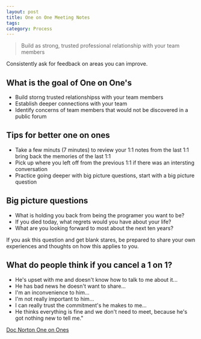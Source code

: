 ```yaml
---
layout: post
title: One on One Meeting Notes
tags: 
category: Process
---
```


> Build as strong, trusted professional relationship with your team members  

Consistently ask for feedback on areas you can improve.

## What is the goal of One on One's

* Build storng trusted relationshipss with your team members  
* Establish deeper connections with your team
* Identify concerns of team members that would not be discovered in a public forum  

## Tips for better one on ones

* Take a few minuts (7 minutes) to review your 1:1 notes from the last 1:1 bring back the memories of the last 1:1  
* Pick up where you left off from the previous 1:1 if there was an intersting conversation  
* Practice going deeper with big picture questions, start with a big picture question

## Big picture questions

* What is holding you back from being the programer you want to be?  
* If you died today, what regrets would you have about your life?  
* What are you looking forward to most about the next ten years?  

If you ask this question and get blank stares, be prepared to share your own experiences and thoughts on how this applies to you.

## What do people think if you cancel a 1 on 1?

* He's upset with me and doesn't know how to talk to me about it...  
* He has bad news he doesn't want to share...  
* I'm an inconvenience to him...  
* I'm not really important to him...  
* I can really trust the commitment's he makes to me...  
* He thinks everything is fine and we don't need to meet, because he's got nothing new to tell me."  

[Doc Norton One on Ones](http://docondev.com/blog/2013/03/one-on-one-meetings)  
